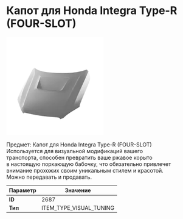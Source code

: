 # Капот для Honda Integra Type-R (FOUR-SLOT)

![Item Image](../img/2687.webp?raw=true)

Предмет: Капот для Honda Integra Type-R (FOUR-SLOT)<br>Используется для визуальной модификаций вашего<br>транспорта, способен превратить ваше ржавое корыто<br>в настоящую порхающую бабочку, что обязательно привлечет<br>внимание прохожих своим уникальным стилем и красотой.<br>Можно передавать и продавать.


| Параметр | Значение |
|----------|----------|
| **ID** | 2687 |
| **Тип** | ITEM_TYPE_VISUAL_TUNING |

